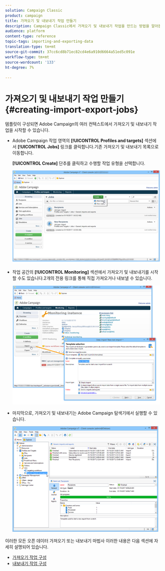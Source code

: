 ```yaml
---
solution: Campaign Classic
product: campaign
title: 가져오기 및 내보내기 작업 만들기
description: Campaign Classic에서 가져오기 및 내보내기 작업을 만드는 방법을 알아봅니다.
audience: platform
content-type: reference
topic-tags: importing-and-exporting-data
translation-type: tm+mt
source-git-commit: 37cc6cd8b71ec82cd4e6a910d6664a51ed5c091e
workflow-type: tm+mt
source-wordcount: '133'
ht-degree: 7%

---
```



# 가져오기 및 내보내기 작업 만들기 {#creating-import-export-jobs}

템플릿이 구성되면 Adobe Campaign의 여러 컨텍스트에서 가져오기 및 내보내기 작업을 시작할 수 있습니다.

* Adobe Campaign 작업 영역의 **[!UICONTROL Profiles and targets]** 섹션에서 **[!UICONTROL Jobs]** 링크를 클릭합니다.기존 가져오기 및 내보내기 목록으로 이동합니다.

   **[!UICONTROL Create]** 단추를 클릭하고 수행할 작업 유형을 선택합니다.

   ![](assets/s_ncs_user_import_from_home.png)

* 작업 공간의 **[!UICONTROL Monitoring]** 섹션에서 가져오기 및 내보내기를 시작할 수도 있습니다.2개의 전용 링크를 통해 직접 가져오거나 내보낼 수 있습니다.

   ![](assets/s_ncs_user_import_from_production.png)

* 마지막으로, 가져오기 및 내보내기는 Adobe Campaign 탐색기에서 실행할 수 있습니다.

   ![](assets/s_ncs_user_export_wizard_launch_from_menu.png)


이러한 모든 오픈 데이터 가져오기 또는 내보내기 마법사 이러한 내용은 다음 섹션에 자세히 설명되어 있습니다.

* [가져오기 작업 구성](../../platform/using/executing-import-jobs.md)
* [내보내기 작업 구성](../../platform/using/executing-export-jobs.md)
